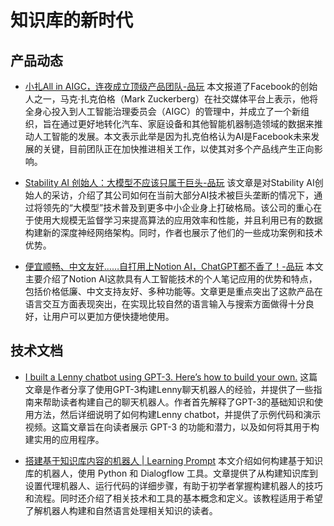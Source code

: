 # 知识库的新时代

## 产品动态

- [小扎All in AIGC，连夜成立顶级产品团队-品玩](https://www.pingwest.com/a/278029)
本文报道了Facebook的创始人之一，马克·扎克伯格（Mark Zuckerberg）在社交媒体平台上表示，他将全身心投入到人工智能治理委员会（AIGC）的管理中，并成立了一个新组织，旨在通过更好地转化汽车、家庭设备和其他智能机器制造领域的数据来推动人工智能的发展。本文表示此举是因为扎克伯格认为AI是Facebook未来发展的关键，目前团队正在加快推进相关工作，以使其对多个产品线产生正向影响。

- [Stability AI 创始人：大模型不应该只属于巨头-品玩](https://www.pingwest.com/a/278335)
该文章是对Stability AI创始人的采访，介绍了其公司如何在当前大部分AI技术被巨头垄断的情况下，通过将领先的“大模型”技术普及到更多中小企业身上打破格局。该公司的重心在于使用大规模无监督学习来提高算法的应用效率和性能，并且利用已有的数据构建新的深度神经网络架构。同时，作者也展示了他们的一些成功案例和技术优势。

- [便宜顺畅、中文友好……自打用上Notion AI，ChatGPT都不香了！-品玩](https://www.pingwest.com/a/278250)
  本文主要介绍了Notion AI这款具有人工智能技术的个人笔记应用的优势和特点，包括价格低廉、中文支持友好、多种功能等。文章更是重点突出了这款产品在语言交互方面表现突出，在实现比较自然的语言输入与搜索方面做得十分良好，让用户可以更加方便快捷地使用。

## 技术文档

- [I built a Lenny chatbot using GPT-3. Here’s how to build your own.](https://www.lennysnewsletter.com/p/i-built-a-lenny-chatbot-using-gpt#)
这篇文章是作者分享了使用GPT-3构建Lenny聊天机器人的经验，并提供了一些指南来帮助读者构建自己的聊天机器人。作者首先解释了GPT-3的基础知识和使用方法，然后详细说明了如何构建Lenny chatbot，并提供了示例代码和演示视频。这篇文章旨在向读者展示 GPT-3 的功能和潜力，以及如何将其用于构建实用的应用程序。

- [搭建基于知识库内容的机器人 | Learning Prompt](https://learningprompt.wiki/docs/tutorial-extras/搭建基于知识库内容的机器人)
本文介绍如何构建基于知识库的机器人，使用 Python 和 Dialogflow 工具。文章提供了从构建知识库到设置代理机器人、运行代码的详细步骤，有助于初学者掌握构建机器人的技巧和流程。同时还介绍了相关技术和工具的基本概念和定义。该教程适用于希望了解机器人构建和自然语言处理相关知识的读者。

